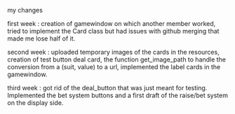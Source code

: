 my changes 

first week : creation of gamewindow on which another member worked, tried to implement the Card class but had issues with github merging that made me lose half of it.

second week : uploaded temporary images of the cards in the resources, creation of test button deal card, the function get_image_path to handle the conversion from a (suit, value) to a url, implemented the label cards in the gamewindow.

third week : got rid of the deal_button that was just meant for testing. Implemented the bet system buttons and a first draft of the raise/bet system on the display side.
